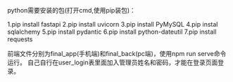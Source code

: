 python需要安装的包(打开cmd,使用pip装包)：

 1.pip install fastapi
 2.pip install uvicorn
 3.pip install PyMySQL
 4.pip instal sqlalchemy
 5.pip install pydantic
 6.pip install python-dateutil
 7.pip install requests

前端文件分别为final_app(手机端)和final_back(pc端)，使用npm run serve命令运行。
自己自行在user_login表里面加入管理员姓名和密码，才能在登录页面登录。
